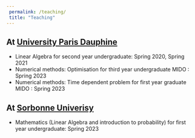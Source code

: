 ```yaml
---
 permalink: /teaching/
 title: "Teaching"
---
```



## At [University Paris Dauphine](https://dauphine.psl.eu/en/)

- Linear Algebra for second year undergraduate: Spring 2020, Spring 2021
- Numerical methods: Optimisation for third year undergraduate MIDO : Spring 2023
- Numerical methods: Time dependent problem for first year graduate MIDO : Spring 2023


## At [Sorbonne Univerisy](https://www.sorbonne-universite.fr/)   

- Mathematics (Linear Algebra and introduction to probability) for first year undergraduate: Spring 2023
